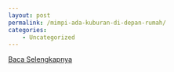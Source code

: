 ```yaml
---
layout: post
permalink: /mimpi-ada-kuburan-di-depan-rumah/
categories:
    - Uncategorized
---
```


[Baca Selengkapnya](/09)
